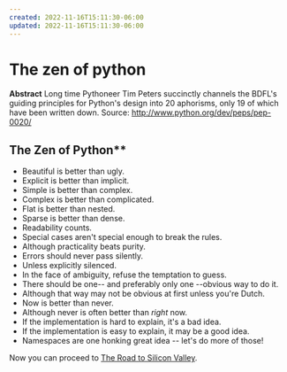 ```yaml
---
created: 2022-11-16T15:11:30-06:00
updated: 2022-11-16T15:11:30-06:00
---
```

# The zen of python

**Abstract**
	    Long time Pythoneer Tim Peters succinctly channels the BDFL's
	    guiding principles for Python's design into 20 aphorisms, only 19
	    of which have been written down.
	Source: http://www.python.org/dev/peps/pep-0020/

## The Zen of Python**
- Beautiful is better than ugly.
- Explicit is better than implicit.
- Simple is better than complex.
- Complex is better than complicated.
- Flat is better than nested.
- Sparse is better than dense.
- Readability counts.
- Special cases aren't special enough to break the rules.
- Although practicality beats purity.
- Errors should never pass silently.
- Unless explicitly silenced.
- In the face of ambiguity, refuse the temptation to guess.
- There should be one-- and preferably only one --obvious way to do it.
- Although that way may not be obvious at first unless you're Dutch.
- Now is better than never.
- Although never is often better than *right* now.
- If the implementation is hard to explain, it's a bad idea.
- If the implementation is easy to explain, it may be a good idea.
- Namespaces are one honking great idea -- let's do more of those!

Now you can proceed to [The Road to Silicon Valley](http://www.theroadtosiliconvalley.com/).